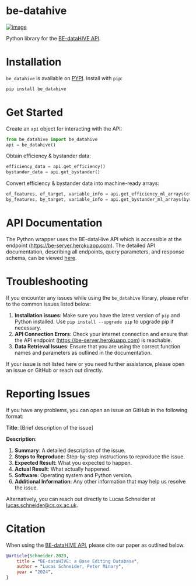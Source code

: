 # be-datahive

[![image](https://img.shields.io/pypi/v/be_datahive.svg)](https://pypi.python.org/pypi/be_datahive)
 
Python library for the [BE-dataHIVE
API](https://be-datahive.com/documentation.html).

# Installation

`be_datahive` is available on
[PYPI](https://pypi.python.org/pypi/be_datahive/). Install with `pip`:

``` bash
pip install be_datahive
```

# Get Started

Create an `api` object for interacting with the API:

``` python
from be_datahive import be_datahive
api = be_datahive()
```

Obtain efficiency & bystander data:

``` python
efficiency_data = api.get_efficiency()
bystander_data = api.get_bystander()
```

Convert efficiency & bystander data into machine-ready arrays:

``` python
ef_features, ef_target, variable_info = api.get_efficiency_ml_arrays(efficiency_data, target_col = "efficiency_full_grna_reported", encoding='hilbert-curve', clean=True, flatten=True)
by_features, by_target, variable_info = api.get_bystander_ml_arrays(bystander_data, encoding='one-hot', bystander_type = 'edited', clean=True, flatten=True)
```
# API Documentation

The Python wrapper uses the BE-dataHive API which is accessible at the endpoint (https://be-server.herokuapp.com). 
The detailed API documentation, describing all endpoints, query parameters, and response schema, can be viewed [here](https://be-datahive.com/documentation.html).


# Troubleshooting

If you encounter any issues while using the `be_datahive` library, please refer to the common issues listed below:

1. **Installation issues**: Make sure you have the latest version of `pip` and Python installed. Use `pip install --upgrade pip` to upgrade pip if necessary.
2. **API Connection Errors**: Check your internet connection and ensure that the API endpoint (https://be-server.herokuapp.com) is reachable.
3. **Data Retrieval Issues**: Ensure that you are using the correct function names and parameters as outlined in the documentation.

If your issue is not listed here or you need further assistance, please open an issue on GitHub or reach out directly.

# Reporting Issues

If you have any problems, you can open an issue on GitHub in the following format:

**Title**: [Brief description of the issue]

**Description**:
1. **Summary**: A detailed description of the issue.
2. **Steps to Reproduce**: Step-by-step instructions to reproduce the issue.
3. **Expected Result**: What you expected to happen.
4. **Actual Result**: What actually happened.
5. **Software**: Operating system and Python version.
6. **Additional Information**: Any other information that may help us resolve the issue.

Alternatively, you can reach out directly to Lucas Schneider at [lucas.schneider@cs.ox.ac.uk](mailto:lucas.schneider@cs.ox.ac.uk).


# Citation
When using the [BE-dataHIVE
API](https://be-datahive.com/documentation.html), please cite our paper as outlined below. 

```bibtex
@article{Schneider.2023,
    title = "BE-dataHIVE: a Base Editing Database",
    author = "Lucas Schneider, Peter Minary",
    year = "2024",
}
```
